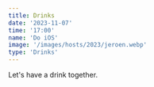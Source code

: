 ```yaml
---
title: Drinks
date: '2023-11-07'
time: '17:00'
name: 'Do iOS'
image: '/images/hosts/2023/jeroen.webp'
type: 'Drinks'
---
```


Let's have a drink together.